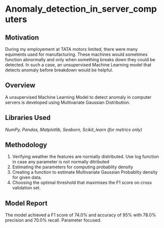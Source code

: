 # Anomaly_detection_in_server_computers

## Motivation
During my employement at TATA motors limited, there were many equiments used for manufacturing. These machines would sometimes function abnormally and only when something breaks down they could be detected. In such a case, an unsupervised Machine Learning model that detects anomaly before breakdown would be helpful.

## Overview
A unsupervised Machine Learning Model to detect anomaly in computer servers is developed using Multivariate Gaussian Distribution.

## Libraries Used
*NumPy, Pandas, Matplotlib, Seaborn, Scikit_learn (for metrics only)*

## Methodology
1. Verifying weather the features are normally distributed. Use log function in case any parameter is not normally ditributed
2. Estimating the parameters for computing probablity density
3. Creating a function to estimate Multivariate Gaussian Probablity density for given data.
4. Choosing the optimal threshold that maximises the F1 score on cross validation set.

## Model Report
The model achieved a F1 score of 74.0% and accuracy of 95% with 78.0% precision and 70.0% recall. Parameter focused.
